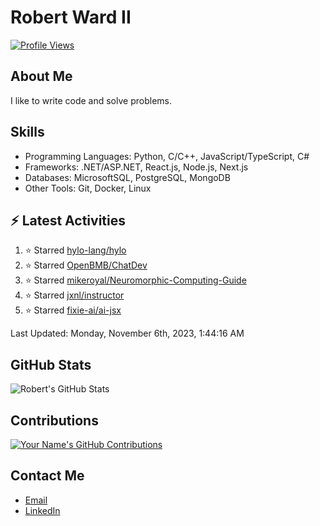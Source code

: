 
# Robert Ward II

[![Profile Views](https://komarev.com/ghpvc/?username=Robert-W-Ward)](https://github.com/Robert-W-Ward)

## About Me
I like to write code and solve problems.

## Skills
- Programming Languages: Python, C/C++, JavaScript/TypeScript, C#
- Frameworks: .NET/ASP.NET, React.js, Node.js, Next.js
- Databases: MicrosoftSQL, PostgreSQL, MongoDB
- Other Tools: Git, Docker, Linux

## :zap: Latest Activities
<!--RECENT_ACTIVITY:start-->
1. ⭐ Starred [hylo-lang/hylo](https://github.com/hylo-lang/hylo)
2. ⭐ Starred [OpenBMB/ChatDev](https://github.com/OpenBMB/ChatDev)
3. ⭐ Starred [mikeroyal/Neuromorphic-Computing-Guide](https://github.com/mikeroyal/Neuromorphic-Computing-Guide)
4. ⭐ Starred [jxnl/instructor](https://github.com/jxnl/instructor)
5. ⭐ Starred [fixie-ai/ai-jsx](https://github.com/fixie-ai/ai-jsx)
<!--RECENT_ACTIVITY:end-->

<!--RECENT_ACTIVITY:last_update-->
Last Updated: Monday, November 6th, 2023, 1:44:16 AM
<!--RECENT_ACTIVITY:last_update_end-->

<!--END_SECTIN:activity-->
## GitHub Stats
![Robert's GitHub Stats](https://github-readme-stats.vercel.app/api?username=Robert-W-Ward&show_icons=true&theme=radical)

## Contributions
[![Your Name's GitHub Contributions](https://github-readme-streak-stats.herokuapp.com/?user=Robert-W-Ward&theme=radical)](https://github.com/your-username)

## Contact Me
- [Email](mailto:robertwesleyward2019@gmail.com)
- [LinkedIn](https://linkedin.com/in/https://www.linkedin.com/in/robert-ward-ii/)
